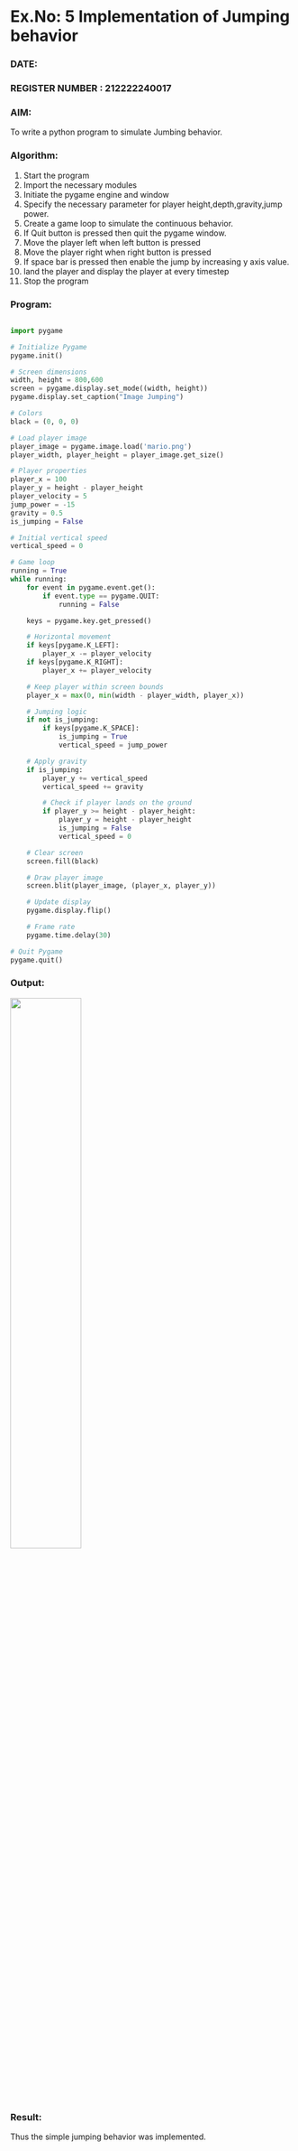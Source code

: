 # Ex.No: 5  Implementation of Jumping behavior 
### DATE:                                                                  
### REGISTER NUMBER : 212222240017
### AIM: 
To write a python program to simulate Jumbing behavior. 
### Algorithm:
1. Start the program
2. Import the necessary modules
3. Initiate the pygame engine and window
4. Specify the necessary parameter for player height,depth,gravity,jump power. 
5. Create a game loop to simulate the continuous behavior.
6. If Quit button is pressed then quit the pygame window.
7. Move the player left when left button is pressed
8. Move the player right when right button is pressed
9. If space bar is pressed then enable the jump by increasing y axis value.
10. land the player and display the player at every timestep
11.  Stop the program
 ### Program:
```python

import pygame

# Initialize Pygame
pygame.init()

# Screen dimensions
width, height = 800,600
screen = pygame.display.set_mode((width, height))
pygame.display.set_caption("Image Jumping")

# Colors
black = (0, 0, 0)

# Load player image
player_image = pygame.image.load('mario.png')
player_width, player_height = player_image.get_size()

# Player properties
player_x = 100
player_y = height - player_height
player_velocity = 5
jump_power = -15
gravity = 0.5
is_jumping = False

# Initial vertical speed
vertical_speed = 0

# Game loop
running = True
while running:
    for event in pygame.event.get():
        if event.type == pygame.QUIT:
            running = False

    keys = pygame.key.get_pressed()

    # Horizontal movement
    if keys[pygame.K_LEFT]:
        player_x -= player_velocity
    if keys[pygame.K_RIGHT]:
        player_x += player_velocity

    # Keep player within screen bounds
    player_x = max(0, min(width - player_width, player_x))

    # Jumping logic
    if not is_jumping:
        if keys[pygame.K_SPACE]:
            is_jumping = True
            vertical_speed = jump_power

    # Apply gravity
    if is_jumping:
        player_y += vertical_speed
        vertical_speed += gravity

        # Check if player lands on the ground
        if player_y >= height - player_height:
            player_y = height - player_height
            is_jumping = False
            vertical_speed = 0

    # Clear screen
    screen.fill(black)

    # Draw player image
    screen.blit(player_image, (player_x, player_y))

    # Update display
    pygame.display.flip()

    # Frame rate
    pygame.time.delay(30)

# Quit Pygame
pygame.quit()

```
### Output:
<img src='https://github.com/user-attachments/assets/02f6b875-c9ee-485f-8b6f-8fb448965121' width=50%>

### Result:
Thus the simple jumping behavior was implemented.
